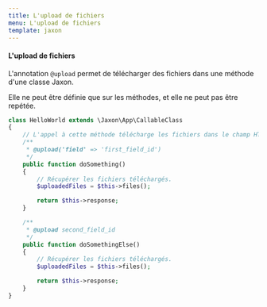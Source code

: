```yaml
---
title: L'upload de fichiers
menu: L'upload de fichiers
template: jaxon
---
```


#### L'upload de fichiers

L'annotation `@upload` permet de télécharger des fichiers dans une méthode d'une classe Jaxon.

Elle ne peut être définie que sur les méthodes, et elle ne peut pas être repétée.

```php
class HelloWorld extends \Jaxon\App\CallableClass
{
    // L'appel à cette méthode télécharge les fichiers dans le champ HTML input avec l'id first_field_id.
    /**
     * @upload('field' => 'first_field_id')
     */
    public function doSomething()
    {
        // Récupérer les fichiers téléchargés.
        $uploadedFiles = $this->files();

        return $this->response;
    }

    /**
     * @upload second_field_id
     */
    public function doSomethingElse()
    {
        // Récupérer les fichiers téléchargés.
        $uploadedFiles = $this->files();

        return $this->response;
    }
}
```
